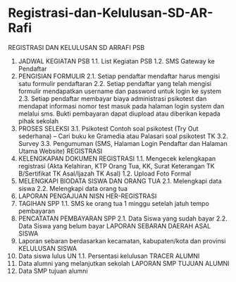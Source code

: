 # Registrasi-dan-Kelulusan-SD-AR-Rafi

REGISTRASI DAN KELULUSAN SD ARRAFI
PSB
1.	JADWAL KEGIATAN PSB
1.1.	List Kegiatan PSB
1.2.	SMS Gateway ke Pendaftar
2.	PENGISIAN FORMULIR
2.1.	Setiap pendaftar mendaftar harus mengisi satu formulir pendaftaran
2.2.	Setiap pendaftar yang telah mengisi formulir mendapatkan username dan password untuk login ke system
2.3.	Setiap pendaftar membayar biaya administrasi psikotest dan mendapat informasi nomor test masuk pada halaman login system dan melalui sms. Bukti pembayaran dapat diupload atau diberikan kepada pihak sekolah
3.	PROSES SELEKSI
3.1.	Psikotest
Contoh soal psikotest (Try Out sederhana) – Cari buku ke Gramedia atau Palasari soal psikotest TK
3.2.	Survey
3.3.	Pengumuman (SMS, Halaman Login Pendaftar dan Halaman Utama Website)
REGISTRASI
1.	KELENGKAPAN DOKUMEN REGISTRASI
1.1.	Mengecek kelengkapan registrasi (Akta Kelahiran, KTP Orang Tua, KK, Surat Keterangan TK B/Sertifikat TK Asal/Ijazah TK Asal)
1.2.	Upload Foto Formal
2.	MELENGKAPI BIODATA SISWA DAN ORANG TUA
2.1.	Melengkapi data siswa
2.2.	Melengkapi data orang tua	
3.	LAPORAN PENGAJUAN NISN
HER-REGISTRASI
1.	TAGIHAN SPP
1.1.	SMS ke orang tua 1 minggu setelah jatuh tempo pembayaran
2.	PENCATATAN PEMBAYARAN SPP
2.1.	Data Siswa yang sudah bayar
2.2.	Data Siswa yang belum bayar
LAPORAN SEBARAN DAERAH ASAL SISWA
1.	Laporan sebaran berdasarkan kecamatan, kabupaten/kota dan provinsi
KELULUSAN SISWA
1.	Data siswa lulus UN
1.1.	Persentasi kelulusan
TRACER ALUMNI
1.	Data alumni yang melanjutkan sekolah
LAPORAN SMP TUJUAN ALUMNI
1.	Data SMP tujuan alumni
